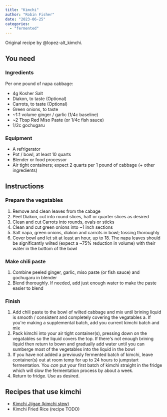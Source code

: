 ```yaml
---
title: "Kimchi"
author: "Robin Fisher"
date: "2023-06-25"
categories:
  - "fermented"
---
```


Original recipe by @lopez-alt_kimchi.


## You need

### Ingredients

Per one pound of napa cabbage:

* 4g Kosher Salt
* Diakon, to taste (Optional)
* Carrots, to taste (Optional)
* Green onions, to taste
* ~1:1 volume ginger / garlic (1/4c baseline)
* ~2 Tbsp Red Miso Paste (or 1/4c fish sauce)
* 1/2c gochugaru


### Equipment

* A refrigerator
* Pot / bowl, at least 10 quarts
* Blender or food processor
* Air tight containers; expect 2 quarts per 1 pound of cabbage (+ other ingredients)


## Instructions

### Prepare the vegatables

1. Remove and clean leaves from the cabage
2. Peel Diakon, cut into round slices, half or quarter slices as desired
3. Clean and cut Carrots into rounds, ovals or sticks
4. Clean and cut green onions into ~1 inch sections
5. Salt napa, green onions, diakon and carrots in bowl; tossing thoroughly
6. Cover bowl and let sit at least an hour, up to 18. The napa leaves should be significantly wilted (expect a ~75% reduction in volume) with their water in the bottom of the bowl 

### Make chili paste

1. Combine peeled ginger, garlic, miso paste (or fish sauce) and gochugaru in blender
2. Blend thoroughly. If needed, add just enough water to make the paste easier to blend

### Finish

1. Add chili paste to the bowl of wilted cabbage and mix until brining liquid is smooth / consistent and completely covering the vegatables
   a. If you're making a supplemental batch, add you current kimchi batch and mix
2. Pack kimchi into your air tight container(s), pressing down on the vegatables so the liquid covers the top. If there's not enough brining liquid then return to bown and gradually add water until you can sumberge most of the vegetables into the liquid in the bowl
3. If you have not added a previously fermented batch of kimchi, leave container(s) out at room temp for up to 24 hours to jumpstart fermentation. You _can_ put your first batch of kimchi straight in the fridge which will slow the fermentation process by about a week.
4. Return to fridge. Use as desired.


## Recipes that use kimchi

* [Kimchi Jjigae (kimchi stew)](https://www.maangchi.com/recipe/kimchi-jjigae)
* Kimchi Fried Rice (recipe TODO)
   
